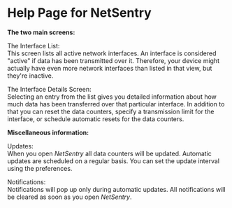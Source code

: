 # Help Page for NetSentry #

**The two main screens:**

The Interface List:<br />
This screen lists all active network interfaces. An interface is considered "active" if data has been transmitted over it. Therefore, your device might actually have even more network interfaces than listed in that view, but they're inactive.

The Interface Details Screen:<br />
Selecting an entry from the list gives you detailed information about how much data has been transferred over that particular interface. In addition to that you can reset the data counters, specify a transmission limit for the interface, or schedule automatic resets for the data counters.


**Miscellaneous information:**

Updates:<br />
When you open _NetSentry_ all data counters will be updated. Automatic updates are scheduled on a regular basis. You can set the update interval using the preferences.


Notifications:<br />
Notifications will pop up only during automatic updates. All notifications will be cleared as soon as you open _NetSentry_.